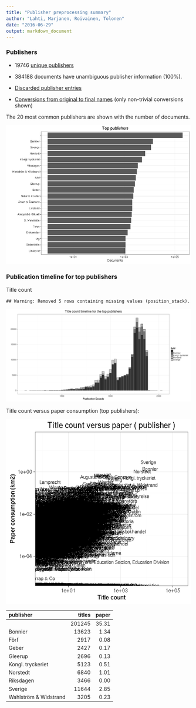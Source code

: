 ```yaml
---
title: "Publisher preprocessing summary"
author: "Lahti, Marjanen, Roivainen, Tolonen"
date: "2016-06-29"
output: markdown_document
---
```



### Publishers

 * 19746 [unique publishers](output.tables/publisher_accepted.csv)

 * 384188 documents have unambiguous publisher information (100%). 

 * [Discarded publisher entries](output.tables/publisher_discarded.csv)

 * [Conversions from original to final names](output.tables/publisher_conversion_nontrivial.csv) (only non-trivial conversions shown)


The 20 most common publishers are shown with the number of documents. 

![plot of chunk summarypublisher2](figure/summarypublisher2-1.png)

### Publication timeline for top publishers

Title count


```
## Warning: Removed 5 rows containing missing values (position_stack).
```

![plot of chunk summaryTop10pubtimeline](figure/summaryTop10pubtimeline-1.png)



Title count versus paper consumption (top publishers):

![plot of chunk publishertitlespapers](figure/publishertitlespapers-1.png)

|publisher             | titles| paper|
|:---------------------|------:|-----:|
|                      | 201245| 35.31|
|Bonnier               |  13623|  1.34|
|Förf                  |   2917|  0.08|
|Geber                 |   2427|  0.17|
|Gleerup               |   2696|  0.13|
|Kongl. tryckeriet     |   5123|  0.51|
|Norstedt              |   6840|  1.01|
|Riksdagen             |   3466|  0.00|
|Sverige               |  11644|  2.85|
|Wahlström & Widstrand |   3205|  0.23|
